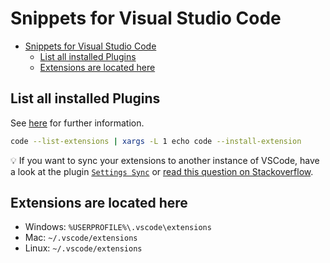 # Snippets for Visual Studio Code

- [Snippets for Visual Studio Code](#snippets-for-visual-studio-code)
  - [List all installed Plugins](#list-all-installed-plugins)
  - [Extensions are located here](#extensions-are-located-here)

## List all installed Plugins

See [here](https://stackoverflow.com/questions/35773299/how-can-you-export-the-visual-studio-code-extension-list) for further information.

```bash
code --list-extensions | xargs -L 1 echo code --install-extension
```

:bulb: If you want to sync your extensions to another instance of VSCode, have a look at the plugin [`Settings Sync`](https://marketplace.visualstudio.com/items?itemName=Shan.code-settings-sync) or [read this question on Stackoverflow](https://stackoverflow.com/questions/35773299/how-can-you-export-the-visual-studio-code-extension-list).

## Extensions are located here

- Windows: `%USERPROFILE%\.vscode\extensions`
- Mac: `~/.vscode/extensions`
- Linux: `~/.vscode/extensions`
